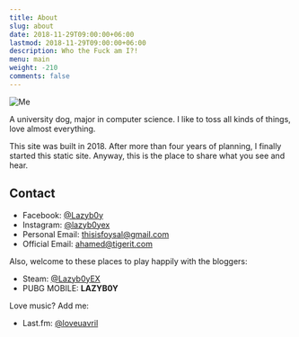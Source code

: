 ```yaml
---
title: About
slug: about
date: 2018-11-29T09:00:00+06:00
lastmod: 2018-11-29T09:00:00+06:00
description: Who the Fuck am I?!
menu: main
weight: -210
comments: false
---
```


![Me](/images/foysal_ahamed.png)

A university dog, major in computer science. I like to toss all kinds of things, love almost everything.

This site was built in 2018. After more than four years of planning, I finally started this static site. Anyway, this is the place to share what you see and hear.

## Contact

* Facebook: [@Lazyb0y](http://www.facebook.com/Lazyb0y)
* Instagram: [@lazyb0yex](http://www.instagram.com/lazyb0yex/)
* Personal Email: thisisfoysal@gmail.com
* Official Email: ahamed@tigerit.com

Also, welcome to these places to play happily with the bloggers:

* Steam: [@Lazyb0yEX](https://steamcommunity.com/id/Lazyb0yEX/)
* PUBG MOBILE: **LAZYB0Y**

Love music? Add me:

* Last.fm: [@loveuavril](https://www.last.fm/user/loveuavril)
